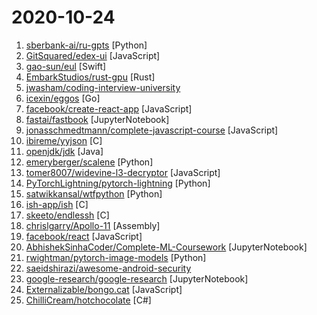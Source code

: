 # 2020-10-24

1. [sberbank-ai/ru-gpts](https://github.com/sberbank-ai/ru-gpts "Russian GPT3 models.") [Python]
2. [GitSquared/edex-ui](https://github.com/GitSquared/edex-ui "A cross-platform, customizable science fiction terminal emulator with advanced monitoring & touchscreen support.") [JavaScript]
3. [gao-sun/eul](https://github.com/gao-sun/eul "🖥️ macOS status monitoring app written in SwiftUI.") [Swift]
4. [EmbarkStudios/rust-gpu](https://github.com/EmbarkStudios/rust-gpu "🐉 Making Rust a first-class language and ecosystem for GPU code 🚧") [Rust]
5. [jwasham/coding-interview-university](https://github.com/jwasham/coding-interview-university "A complete computer science study plan to become a software engineer.") 
6. [icexin/eggos](https://github.com/icexin/eggos "A Go unikernel running on x86 bare metal") [Go]
7. [facebook/create-react-app](https://github.com/facebook/create-react-app "Set up a modern web app by running one command.") [JavaScript]
8. [fastai/fastbook](https://github.com/fastai/fastbook "The fastai book, published as Jupyter Notebooks") [JupyterNotebook]
9. [jonasschmedtmann/complete-javascript-course](https://github.com/jonasschmedtmann/complete-javascript-course "Starter files, final projects and FAQ for my Complete JavaScript course") [JavaScript]
10. [ibireme/yyjson](https://github.com/ibireme/yyjson "The fastest JSON library in C") [C]
11. [openjdk/jdk](https://github.com/openjdk/jdk "JDK main-line development") [Java]
12. [emeryberger/scalene](https://github.com/emeryberger/scalene "Scalene: a high-performance, high-precision CPU and memory profiler for Python") [Python]
13. [tomer8007/widevine-l3-decryptor](https://github.com/tomer8007/widevine-l3-decryptor "A Chrome extension that demonstrates bypassing Widevine L3 DRM") [JavaScript]
14. [PyTorchLightning/pytorch-lightning](https://github.com/PyTorchLightning/pytorch-lightning "The lightweight PyTorch wrapper for high-performance AI research. Scale your models, not the boilerplate.") [Python]
15. [satwikkansal/wtfpython](https://github.com/satwikkansal/wtfpython "What the f*ck Python?") [Python]
16. [ish-app/ish](https://github.com/ish-app/ish "Linux shell for iOS") [C]
17. [skeeto/endlessh](https://github.com/skeeto/endlessh "SSH tarpit that slowly sends an endless banner") [C]
18. [chrislgarry/Apollo-11](https://github.com/chrislgarry/Apollo-11 "Original Apollo 11 Guidance Computer (AGC) source code for the command and lunar modules.") [Assembly]
19. [facebook/react](https://github.com/facebook/react "A declarative, efficient, and flexible JavaScript library for building user interfaces.") [JavaScript]
20. [AbhishekSinhaCoder/Complete-ML-Coursework](https://github.com/AbhishekSinhaCoder/Complete-ML-Coursework "") [JupyterNotebook]
21. [rwightman/pytorch-image-models](https://github.com/rwightman/pytorch-image-models "PyTorch image models, scripts, pretrained weights -- (SE)ResNet/ResNeXT, DPN, EfficientNet, MixNet, MobileNet-V3/V2, MNASNet, Single-Path NAS, FBNet, and more") [Python]
22. [saeidshirazi/awesome-android-security](https://github.com/saeidshirazi/awesome-android-security "A curated list of Android Security materials and resources For Pentesters and Bug Hunters") 
23. [google-research/google-research](https://github.com/google-research/google-research "Google Research") [JupyterNotebook]
24. [Externalizable/bongo.cat](https://github.com/Externalizable/bongo.cat "Hit the bongos like Bongo Cat!") [JavaScript]
25. [ChilliCream/hotchocolate](https://github.com/ChilliCream/hotchocolate "Welcome to the home of the Hot Chocolate GraphQL server for .NET, the Strawberry Shake GraphQL client for .NET and Banana Cake Pop the awesome Monaco based GraphQL IDE.") [C#]
